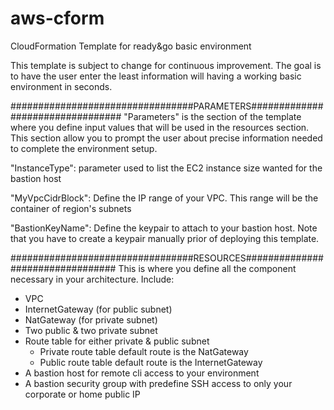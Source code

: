 # aws-cform
CloudFormation Template for ready&amp;go basic environment

This template is subject to change for continuous improvement. The goal is to have the user enter the least information will having a working basic environment in seconds.

#################################PARAMETERS#################################
"Parameters" is the section of the template where you define input values that will be used in the resources section. This section allow you to prompt the user about precise information needed to complete the environment setup.

"InstanceType": parameter used to list the EC2 instance size wanted for the bastion host

"MyVpcCidrBlock": Define the IP range of your VPC. This range will be the container of region's subnets

"BastionKeyName": Define the keypair to attach to your bastion host. Note that you have to create a keypair manually prior of deploying this template.

#################################RESOURCES#################################
This is where you define all the component necessary in your architecture.
Include:
- VPC
- InternetGateway (for public subnet)
- NatGateway (for private subnet)
- Two public & two private subnet
- Route table for either private & public subnet
  - Private route table default route is the NatGateway
  - Public route table default route is the InternetGateway
- A bastion host for remote cli access to your environment
- A bastion security group with predefine SSH access to only your corporate or home public IP
